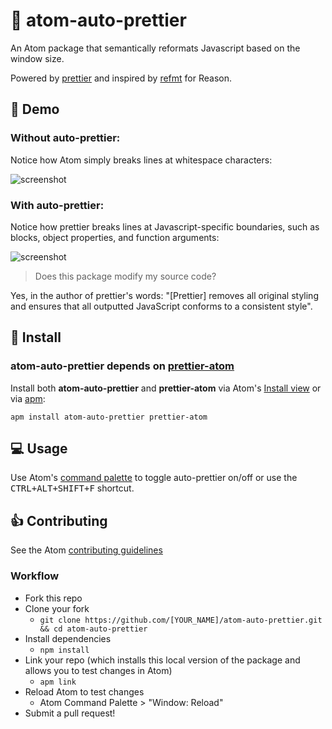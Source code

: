# 📏 atom-auto-prettier

An Atom package that semantically reformats Javascript based on the window size. 

Powered by [prettier](https://github.com/prettier/prettier) and inspired by [refmt](https://facebook.github.io/reason/tools.html) for Reason.

## 🎥 Demo 

### Without auto-prettier:

Notice how Atom simply breaks lines at whitespace characters:

![screenshot](http://g.recordit.co/crI712NXmx.gif)

### With auto-prettier:

Notice how prettier breaks lines at Javascript-specific boundaries, such as blocks, object properties, and function arguments:

![screenshot](http://g.recordit.co/Q7cyk3wk5r.gif)

> Does this package modify my source code?

Yes, in the author of prettier's words: "[Prettier] removes all original styling and ensures that all outputted JavaScript conforms to a consistent style".

## 💾 Install

### atom-auto-prettier depends on [prettier-atom](https://github.com/jlongster/prettier-atom)

Install both **atom-auto-prettier** and **prettier-atom**  via Atom's [Install view](http://flight-manual.atom.io/using-atom/sections/atom-packages/#atom-packages) or via [apm](http://flight-manual.atom.io/using-atom/sections/atom-packages/#command-line):

```
apm install atom-auto-prettier prettier-atom
```

## 💻 Usage

Use Atom's [command palette](http://flight-manual.atom.io/getting-started/sections/atom-basics/#command-palette) to toggle auto-prettier on/off or use the <kbd>CTRL+ALT+SHIFT+F</kbd> shortcut.

## 👍 Contributing

See the Atom [contributing guidelines](https://github.com/atom/atom/blob/master/CONTRIBUTING.md)

### Workflow

* Fork this repo
* Clone your fork
  * `git clone https://github.com/[YOUR_NAME]/atom-auto-prettier.git && cd atom-auto-prettier`
* Install dependencies
  * `npm install`
* Link your repo (which installs this local version of the package and allows you to test changes in Atom)
  * `apm link`
* Reload Atom to test changes
  * Atom Command Palette > "Window: Reload"
* Submit a pull request!

